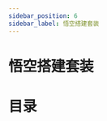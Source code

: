 ```yaml
---
sidebar_position: 6
sidebar_label: 悟空搭建套装
---
```


# 悟空搭建套装

# 目录

<cardbox>
  <card
    href="./wonder-building-kit-case-01/"
    title="三轮小摩托"
    description=""
    img={'https://wiki-media-ef.oss-cn-hongkong.aliyuncs.com/docs/microbit/building-blocks/wonder-building-kit/images/case-01-01.png'}
  />
  <card
    href="./wonder-building-kit-case-02/"
    title="巡线车"
    description=""
    img={'https://wiki-media-ef.oss-cn-hongkong.aliyuncs.com/docs/microbit/building-blocks/wonder-building-kit/images/case-02-01.png'}
  />
  <card
    href="./wonder-building-kit-case-03/"
    title="陀螺仪底座"
    description=""
    img={'https://wiki-media-ef.oss-cn-hongkong.aliyuncs.com/docs/microbit/building-blocks/wonder-building-kit/images/case-03-01.png'}
  />
  <card
    href="./wonder-building-kit-case-04/"
    title="避障车"
    description=""
    img={'https://wiki-media-ef.oss-cn-hongkong.aliyuncs.com/docs/microbit/building-blocks/wonder-building-kit/images/case-04-01.png'}
  />
  <card
    href="./wonder-building-kit-case-05/"
    title="旋转飞椅"
    description=""
    img={'https://wiki-media-ef.oss-cn-hongkong.aliyuncs.com/docs/microbit/building-blocks/wonder-building-kit/images/case-05-01.png'}
  />
  <card
    href="./wonder-building-kit-case-06/"
    title="大脚怪"
    description=""
    img={'https://wiki-media-ef.oss-cn-hongkong.aliyuncs.com/docs/microbit/building-blocks/wonder-building-kit/images/case-06-01.png'}
  />
  <card
    href="./wonder-building-kit-case-07/"
    title="计数篮球架"
    description=""
    img={'https://wiki-media-ef.oss-cn-hongkong.aliyuncs.com/docs/microbit/building-blocks/wonder-building-kit/images/case-07-01.png'}
  />
  <card
    href="./wonder-building-kit-case-08/"
    title="机械臂"
    description=""
    img={'https://wiki-media-ef.oss-cn-hongkong.aliyuncs.com/docs/microbit/building-blocks/wonder-building-kit/images/case-08-01.png'}
  />
  <card
    href="./wonder-building-kit-case-09/"
    title="自动感应门"
    description=""
    img={'https://wiki-media-ef.oss-cn-hongkong.aliyuncs.com/docs/microbit/building-blocks/wonder-building-kit/images/case-09-01.png'}
  />
  <card
    href="./wonder-building-kit-case-10/"
    title="划船车"
    description=""
    img={'https://wiki-media-ef.oss-cn-hongkong.aliyuncs.com/docs/microbit/building-blocks/wonder-building-kit/images/case-10-01.png'}
  />
  <card
    href="./wonder-building-kit-case-11/"
    title="迷你摩天轮"
    description=""
    img={'https://wiki-media-ef.oss-cn-hongkong.aliyuncs.com/docs/microbit/building-blocks/wonder-building-kit/images/case-11-01.png'}
  />
  <card
    href="./wonder-building-kit-case-12/"
    title="小铲车"
    description=""
    img={'https://wiki-media-ef.oss-cn-hongkong.aliyuncs.com/docs/microbit/building-blocks/wonder-building-kit/images/case-12-01.png'}
  />
  <card
    href="./wonder-building-kit-case-13/"
    title="跷跷板"
    description=""
    img={'https://wiki-media-ef.oss-cn-hongkong.aliyuncs.com/docs/microbit/building-blocks/wonder-building-kit/images/case-13-01.png'}
  />
  <card
    href="./wonder-building-kit-case-14/"
    title="测距吉他"
    description=""
    img={'https://wiki-media-ef.oss-cn-hongkong.aliyuncs.com/docs/microbit/building-blocks/wonder-building-kit/images/case-14-01.png'}
  />
  <card
    href="./wonder-building-kit-case-15/"
    title="行走机器人"
    description=""
    img={'https://wiki-media-ef.oss-cn-hongkong.aliyuncs.com/docs/microbit/building-blocks/wonder-building-kit/images/case-15-01.png'}
  />
  <card
    href="./wonder-building-kit-case-16/"
    title="清扫车"
    description=""
    img={'https://wiki-media-ef.oss-cn-hongkong.aliyuncs.com/docs/microbit/building-blocks/wonder-building-kit/images/case-16-01.png'}
  />
  <card
    href="./wonder-building-kit-case-17/"
    title="黄包车"
    description=""
    img={'https://wiki-media-ef.oss-cn-hongkong.aliyuncs.com/docs/microbit/building-blocks/wonder-building-kit/images/case-17-01.png'}
  />
  <card
    href="./wonder-building-kit-case-18/"
    title="云梯车"
    description=""
    img={'https://wiki-media-ef.oss-cn-hongkong.aliyuncs.com/docs/microbit/building-blocks/wonder-building-kit/images/case-18-01.png'}
  />
  <card
    href="./wonder-building-kit-case-19/"
    title="爬行车"
    description=""
    img={'https://wiki-media-ef.oss-cn-hongkong.aliyuncs.com/docs/microbit/building-blocks/wonder-building-kit/images/case-19-01.png'}
  />
  <card
    href="./wonder-building-kit-case-20/"
    title="智能晾衣架"
    description=""
    img={'https://wiki-media-ef.oss-cn-hongkong.aliyuncs.com/docs/microbit/building-blocks/wonder-building-kit/images/case-20-01.png'}
  />
  <card
    href="./wonder-building-kit-case-21/"
    title="爬行蜘蛛"
    description=""
    img={'https://wiki-media-ef.oss-cn-hongkong.aliyuncs.com/docs/microbit/building-blocks/wonder-building-kit/images/Wonder-Building-Kit-case-21-01.png'}
  />
  <card
    href="./wonder-building-kit-case-22/"
    title="直升飞机"
    description=""
    img={'https://wiki-media-ef.oss-cn-hongkong.aliyuncs.com/docs/microbit/building-blocks/wonder-building-kit/images/Wonder-Building-Kit-case-22-01.png'}
  />
  <card
    href="./wonder-building-kit-case-23/"
    title="火车头"
    description=""
    img={'https://wiki-media-ef.oss-cn-hongkong.aliyuncs.com/docs/microbit/building-blocks/wonder-building-kit/images/Wonder-Building-Kit-case-23-01.png'}
  />
  <card
    href="./wonder-building-kit-case-24/"
    title="陀螺发射机"
    description=""
    img={'https://wiki-media-ef.oss-cn-hongkong.aliyuncs.com/docs/microbit/building-blocks/wonder-building-kit/images/Wonder-Building-Kit-case-24-01.png'}
  />
  <card
    href="./wonder-building-kit-case-25/"
    title="打蛋器"
    description=""
    img={'https://wiki-media-ef.oss-cn-hongkong.aliyuncs.com/docs/microbit/building-blocks/wonder-building-kit/images/Wonder-Building-Kit-case-25-01.png'}
  />
  <card
    href="./wonder-building-kit-case-26/"
    title="海盗船"
    description=""
    img={'https://wiki-media-ef.oss-cn-hongkong.aliyuncs.com/docs/microbit/building-blocks/wonder-building-kit/images/Wonder-Building-Kit-case-26-01.png'}
  />
  <card
    href="./wonder-building-kit-case-27/"
    title="智能垃圾桶"
    description=""
    img={'https://wiki-media-ef.oss-cn-hongkong.aliyuncs.com/docs/microbit/building-blocks/wonder-building-kit/images/Wonder-Building-Kit-case-27-01.png'}
  />
  <card
    href="./wonder-building-kit-case-28/"
    title="雨刷器"
    description=""
    img={'https://wiki-media-ef.oss-cn-hongkong.aliyuncs.com/docs/microbit/building-blocks/wonder-building-kit/images/Wonder-Building-Kit-case-28-01.png'}
  />
  <card
    href="./wonder-building-kit-case-29/"
    title="投石车"
    description=""
    img={'https://wiki-media-ef.oss-cn-hongkong.aliyuncs.com/docs/microbit/building-blocks/wonder-building-kit/images/Wonder-Building-Kit-case-29-01.png'}
  />
  <card
    href="./wonder-building-kit-case-30/"
    title="氛围灯"
    description=""
    img={'https://wiki-media-ef.oss-cn-hongkong.aliyuncs.com/docs/microbit/building-blocks/wonder-building-kit/images/Wonder-Building-Kit-case-30-01.png'}
  />
  <card
    href="./wonder-building-kit-case-31/"
    title="画画机"
    description=""
    img={'https://wiki-media-ef.oss-cn-hongkong.aliyuncs.com/docs/microbit/building-blocks/wonder-building-kit/images/Wonder-Building-Kit-case-31-01.png'}
  />
  <card
    href="./wonder-building-kit-case-32/"
    title="机械狗"
    description=""
    img={'https://wiki-media-ef.oss-cn-hongkong.aliyuncs.com/docs/microbit/building-blocks/wonder-building-kit/images/Wonder-Building-Kit-case-32-01.png'}
  />
  <card
    href="./wonder-building-kit-case-33/"
    title="两轮摩托车"
    description=""
    img={'https://wiki-media-ef.oss-cn-hongkong.aliyuncs.com/docs/microbit/building-blocks/wonder-building-kit/images/Wonder-Building-Kit-case-33-01.png'}
  />
  <card
    href="./wonder-building-kit-case-34/"
    title="机械狗"
    description=""
    img={'https://wiki-media-ef.oss-cn-hongkong.aliyuncs.com/docs/microbit/building-blocks/wonder-building-kit/images/Wonder-Building-Kit-case-34-01.png'}
  />
  <card
    href="./wonder-building-kit-case-35/"
    title="游泳机器人"
    description=""
    img={'https://wiki-media-ef.oss-cn-hongkong.aliyuncs.com/docs/microbit/building-blocks/wonder-building-kit/images/Wonder-Building-Kit-case-35-01.png'}
  />
  <card
    href="./wonder-building-kit-case-36/"
    title="叉车"
    description=""
    img={'https://wiki-media-ef.oss-cn-hongkong.aliyuncs.com/docs/microbit/building-blocks/wonder-building-kit/images/Wonder-Building-Kit-case-36-01.png'}
  />
  <card
    href="./wonder-building-kit-case-37/"
    title="转向车"
    description=""
    img={'https://wiki-media-ef.oss-cn-hongkong.aliyuncs.com/docs/microbit/building-blocks/wonder-building-kit/images/Wonder-Building-Kit-case-37-01.png'}
  />
  <card
    href="./wonder-building-kit-case-38/"
    title="钟摆"
    description=""
    img={'https://wiki-media-ef.oss-cn-hongkong.aliyuncs.com/docs/microbit/building-blocks/wonder-building-kit/images/Wonder-Building-Kit-case-38-01.png'}
  />
  <card
    href="./wonder-building-kit-case-39/"
    title="举重机器人"
    description=""
    img={'https://wiki-media-ef.oss-cn-hongkong.aliyuncs.com/docs/microbit/building-blocks/wonder-building-kit/images/Wonder-Building-Kit-case-39-01.png'}
  />
  <card
    href="./wonder-building-kit-case-40/"
    title="弓弩"
    description=""
    img={'https://wiki-media-ef.oss-cn-hongkong.aliyuncs.com/docs/microbit/building-blocks/wonder-building-kit/images/Wonder-Building-Kit-case-40-01.png'}
  />
  <card
    href="./wonder-building-kit-case-41/"
    title="翅膀"
    description=""
    img={'https://wiki-media-ef.oss-cn-hongkong.aliyuncs.com/docs/microbit/building-blocks/wonder-building-kit/images/Wonder-Building-Kit-case-41-01.png'}
  />
  <card
    href="./wonder-building-kit-case-42/"
    title="引体向上"
    description=""
    img={'https://wiki-media-ef.oss-cn-hongkong.aliyuncs.com/docs/microbit/building-blocks/wonder-building-kit/images/Wonder-Building-Kit-case-42-01.png'}
  />
  <card
    href="./wonder-building-kit-case-43/"
    title="蠕虫车"
    description=""
    img={'https://wiki-media-ef.oss-cn-hongkong.aliyuncs.com/docs/microbit/building-blocks/wonder-building-kit/images/Wonder-Building-Kit-case-43-01.png'}
  />
  <card
    href="./wonder-building-kit-case-44/"
    title="摇头风扇"
    description=""
    img={'https://wiki-media-ef.oss-cn-hongkong.aliyuncs.com/docs/microbit/building-blocks/wonder-building-kit/images/Wonder-Building-Kit-case-44-01.png'}
  />
  <card
    href="./wonder-building-kit-case-45/"
    title="蟋蟀"
    description=""
    img={'https://wiki-media-ef.oss-cn-hongkong.aliyuncs.com/docs/microbit/building-blocks/wonder-building-kit/images/Wonder-Building-Kit-case-45-01.png'}
  />
  <card
    href="./wonder-building-kit-case-46/"
    title="独轮车小人"
    description=""
    img={'https://wiki-media-ef.oss-cn-hongkong.aliyuncs.com/docs/microbit/building-blocks/wonder-building-kit/images/Wonder-Building-Kit-case-46-01.png'}
  />
  <card
    href="./wonder-building-kit-case-47/"
    title="会飞的车"
    description=""
    img={'https://wiki-media-ef.oss-cn-hongkong.aliyuncs.com/docs/microbit/building-blocks/wonder-building-kit/images/Wonder-Building-Kit-case-47-01.png'}
  />
  <card
    href="./wonder-building-kit-case-48/"
    title="跳绳机器人"
    description=""
    img={'https://wiki-media-ef.oss-cn-hongkong.aliyuncs.com/docs/microbit/building-blocks/wonder-building-kit/images/Wonder-Building-Kit-case-48-01.png'}
  />
</cardbox>
